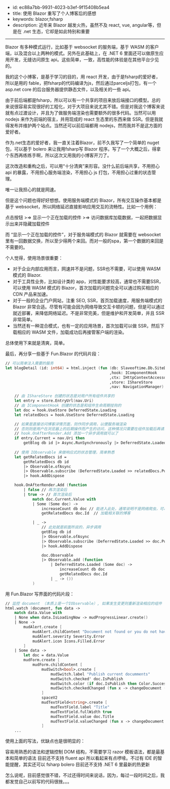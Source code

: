 - id: ec88a7bb-9931-4023-b3ef-9f15408b5ea4
- title: 使用 Blazor 重写了个人博客后的感想
- keywords: blazor,fsharp
- description: 近年来 Blazor 越发火热，虽然不及 react, vue, angular等，但是在 .net 生态，它却是如此特别和重要
---

Blazor 有多种模式运行，比如基于 websocket 的服务端，基于 WASM 的客户端，以及混合以上两种的模式。另外在此基础上，在 .NET 6 里面还可以做原生应用开发，无缝访问原生 api。这些简单，一致，高性能的体验是在其他平台少见的。

我的这个小博客，是基于学习的目的，用 react 开发，由于是fsharp的爱好者，所以是用的 fable，把fsharp的代码编译为js，然后通过parceljs打包，有一个 asp.net core 的后台服务器提供静态文件，以及相关的一些 api。

由于前后端都是fsharp，所以可以有一个共享的项目来放后端接口的模型。总的来说很容易实现很好的工程化，对于大项目来说尤其不错。但是对我这个博客来说就有点过渡设计，并且为了做服务端渲染也需要额外的很多代码。当然可以用 nodejs 来作为前端的宿主，并用现成的 react 生态里的东西来做 SSR。但是我就得发布并维护两个站点。当然还可以前后端都用 nodejs，然而我并不是这方面的爱好者。

作为.net生态的爱好者，我一直关注着Blazor，前不久我写了一个简单的 nuget 包，可以基于 bolero 来让我用fsharp写 Blazor 程序。写了一个大概之后，得拿个东西再练练手啊，所以这次又用我的小博客开刀了。

这次改造和重构之后，可以用“十分清爽”来形容。没什么前后端共享，不用担心 api 的暴露，不用担心服务端渲染，不用担心 js 打包，不用担心过重的状态管理。

唯一让我担心的就是网速。

但是这个问题也得好好想想。使用服务端模式的 Blazor，所有交互操作基本都是基于 websocket，所以网络延迟直接影响应用交互的流畅性。比如一个用例：

点击按钮 >=> 显示一个正在加载的控件 >=> 访问数据库加载数据，一起把数据显示出来并隐藏加载控件

而 “显示一个正在加载的控件”，对于服务端模式的 Blazor 就需要在 websocket 里有一回数据交换，所以至少得两个来回。而对一般的spa，第一个数据的来回是不需要的。



个人觉得，使用场景很重要：

* 对于企业内部应用而言，网速并不是问题，SSR也不需要，可以使用 WASM 模式的 Blazor.
* 对于工具性业务，比如设计类的 app，对性能要求较高，通常也不需要SSR，可以使用 WASM 模式的 Blazor，首次加载的问题完全可以通过购买相应的 CDN 产品来加速。
* 对于一般的企业门户网站，注重 SEO, SSR，首页加载速度，用服务端模式的 Blazor 非常合适。尽管有可能会因为网络导致交互卡顿的问题，但是可以通过就近部署，来降低网络延迟。不是非常完美，但是维护和开发简单，并且 SSR 非常简单。
* 当然还有一种混合模式，也有一定的应用场景，首次加载可以做 SSR，然后下载相应的 WASM 文件，加载成功后再接管客户端的渲染。


总体使用下来就是清爽，简单。

最后，再分享一些基于 Fun.Blazor 的代码片段：

```fsharp
// 可以简单注入需要的服务
let blogDetail (id: int64) = html.inject (fun (db: Slaveoftime.Db.SiteDbContext
                                              ,hook: IComponentHook
                                              ,ctx: IHttpContextAccessor
                                              ,store: IShareStore
                                              ,nav: NavigationManager) ->

    // 由 IShareStore 创建的状态是对用户所有组件共享的
    let entry = store.EntryUrl(nav.Uri)
    // 由 IComponentHook 创建的状态是和组件生命周期挂钩的
    let doc = hook.UseStore DeferredState.Loading
    let relatedDocs = hook.UseStore DeferredState.Loading

    // 如果是直接访问博客详情页面，则作同步调用，以便服务端渲染
    // 否则则是用户在浏览器上的后期操作而产生的访问，这种情况只需要在组件加载后再请求数据并渲染就好了，由下面的
    // hook.OnAfterRender.Add 添加一个异步调用就可以了
    if entry.Current = nav.Uri then
        getBlog db id |> Async.RunSynchronously |> DeferredState.Loaded |> doc.Publish
    
    // 使用 IObservable 来做响应式的状态管理，简单熟悉
    let getRelatedDocs id =
        getRelatedDocs db id 
        |> Observable.ofAsync 
        |> Observable.subscribe (DeferredState.Loaded >> relatedDocs.Publish)
        |> hook.AddDispose

    hook.OnAfterRender.Add (function
        | false // 再次渲染后
        | true -> // 首次渲染后
            match doc.Current.Value with
            | Some (Some doc) ->
                increaseCount db doc // 能进入此处，通常说明不是网络爬虫，可以做一个简单的访问计数
                getRelatedDocs doc.Id  // 加载相关联的博客

            | _ ->
                // 此处就是前面所说的，异步调用
                getBlog db id
                |> Observable.ofAsync
                |> Observable.subscribe (DeferredState.Loaded >> doc.Publish)
                |> hook.AddDispose

                doc.Observable
                |> Observable.add (function
                    | DeferredState.Loaded (Some doc) -> 
                        increaseCount db doc
                        getRelatedDocs doc.Id
                    | _ -> ())
            )
```

用 Fun.Blazor 写界面的代码片段：

```fsharp
// 监控 document （本质上是一个IObservable）, 如果发生变更则重新渲染相应的组件
html.watch (document, fun data ->
    match data.Value with
    | None when data.IsLoadingNow -> mudProgressLinear.create()
    | None ->
        mudAlert.create [
            mudAlert.childContent "Document not found or you do not have permission to access this document"
            mudAlert.severity Severity.Error
            mudAlert.icon Icons.Filled.Error
        ]
    | Some data ->
        let doc = data.Value
        mudForm.create [
            mudForm.childContent [
                mudSwitch<bool>.create [
                    mudSwitch.label "Publish current documments"
                    mudSwitch.checked' doc.IsPublish
                    mudSwitch.color (if doc.IsPublish then Color.Success else Color.Default)
                    mudSwitch.checkedChanged (fun x -> changeDocument (fun doc -> doc.IsPublish <- x))
                ]
                spaceV2
                mudTextField<string>.create [
                    mudTextField.label "Title"
                    mudTextField.fullWidth true
                    mudTextField.value doc.Title
                    mudTextField.valueChanged (fun x -> changeDocument (fun doc -> doc.Title <- x))
                ]
    ...
```

使用上面的写法，优缺点也是很明显的：

容易用熟悉的语法和逻辑控制 DOM 结构，不需要学习 razor 模板语法，都是最基本和简单的语法
目前还不支持 fluent api 所以看起来有点啰嗦。不过有 IDE 的智能提醒，其实还可以
fsharp bolero 目前还不支持 .NET 6 里最新的热更新


怎么说呢，目前感觉很不错，不过还得时间来说话，因为，每过一段时间之后，我都发觉自己以前写的代码很挫。。。